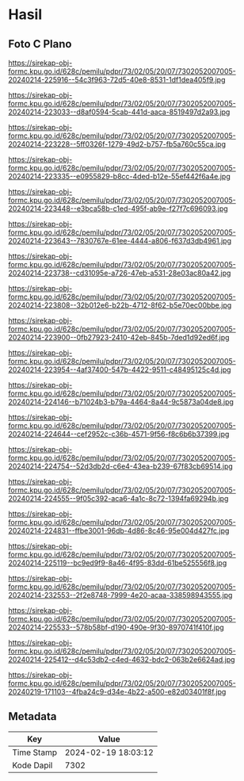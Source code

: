 # Hasil

## Foto C Plano

https://sirekap-obj-formc.kpu.go.id/628c/pemilu/pdpr/73/02/05/20/07/7302052007005-20240214-225916--54c3f963-72d5-40e8-8531-1df1dea405f9.jpg

https://sirekap-obj-formc.kpu.go.id/628c/pemilu/pdpr/73/02/05/20/07/7302052007005-20240214-223033--d8af0594-5cab-441d-aaca-8519497d2a93.jpg

https://sirekap-obj-formc.kpu.go.id/628c/pemilu/pdpr/73/02/05/20/07/7302052007005-20240214-223228--5ff0326f-1279-49d2-b757-fb5a760c55ca.jpg

https://sirekap-obj-formc.kpu.go.id/628c/pemilu/pdpr/73/02/05/20/07/7302052007005-20240214-223335--e0955829-b8cc-4ded-b12e-55ef442f6a4e.jpg

https://sirekap-obj-formc.kpu.go.id/628c/pemilu/pdpr/73/02/05/20/07/7302052007005-20240214-223448--e3bca58b-c1ed-495f-ab9e-f27f7c696093.jpg

https://sirekap-obj-formc.kpu.go.id/628c/pemilu/pdpr/73/02/05/20/07/7302052007005-20240214-223643--7830767e-61ee-4444-a806-f637d3db4961.jpg

https://sirekap-obj-formc.kpu.go.id/628c/pemilu/pdpr/73/02/05/20/07/7302052007005-20240214-223738--cd31095e-a726-47eb-a531-28e03ac80a42.jpg

https://sirekap-obj-formc.kpu.go.id/628c/pemilu/pdpr/73/02/05/20/07/7302052007005-20240214-223808--32b012e6-b22b-4712-8f62-b5e70ec00bbe.jpg

https://sirekap-obj-formc.kpu.go.id/628c/pemilu/pdpr/73/02/05/20/07/7302052007005-20240214-223900--0fb27923-2410-42eb-845b-7ded1d92ed6f.jpg

https://sirekap-obj-formc.kpu.go.id/628c/pemilu/pdpr/73/02/05/20/07/7302052007005-20240214-223954--4af37400-547b-4422-9511-c48495125c4d.jpg

https://sirekap-obj-formc.kpu.go.id/628c/pemilu/pdpr/73/02/05/20/07/7302052007005-20240214-224146--b71024b3-b79a-4464-8a44-9c5873a04de8.jpg

https://sirekap-obj-formc.kpu.go.id/628c/pemilu/pdpr/73/02/05/20/07/7302052007005-20240214-224644--cef2952c-c36b-4571-9f56-f8c6b6b37399.jpg

https://sirekap-obj-formc.kpu.go.id/628c/pemilu/pdpr/73/02/05/20/07/7302052007005-20240214-224754--52d3db2d-c6e4-43ea-b239-67f83cb69514.jpg

https://sirekap-obj-formc.kpu.go.id/628c/pemilu/pdpr/73/02/05/20/07/7302052007005-20240214-224555--9f05c392-aca6-4a1c-8c72-1394fa69294b.jpg

https://sirekap-obj-formc.kpu.go.id/628c/pemilu/pdpr/73/02/05/20/07/7302052007005-20240214-224831--ffbe3001-96db-4d86-8c46-95e004d427fc.jpg

https://sirekap-obj-formc.kpu.go.id/628c/pemilu/pdpr/73/02/05/20/07/7302052007005-20240214-225119--bc9ed9f9-8a46-4f95-83dd-61be525556f8.jpg

https://sirekap-obj-formc.kpu.go.id/628c/pemilu/pdpr/73/02/05/20/07/7302052007005-20240214-232553--2f2e8748-7999-4e20-acaa-338598943555.jpg

https://sirekap-obj-formc.kpu.go.id/628c/pemilu/pdpr/73/02/05/20/07/7302052007005-20240214-225533--578b58bf-d190-490e-9f30-8970741f410f.jpg

https://sirekap-obj-formc.kpu.go.id/628c/pemilu/pdpr/73/02/05/20/07/7302052007005-20240214-225412--d4c53db2-c4ed-4632-bdc2-063b2e6624ad.jpg

https://sirekap-obj-formc.kpu.go.id/628c/pemilu/pdpr/73/02/05/20/07/7302052007005-20240219-171103--4fba24c9-d34e-4b22-a500-e82d03401f8f.jpg


## Metadata

| Key        | Value               |
| ---------- | ------------------- |
| Time Stamp | 2024-02-19 18:03:12 |
| Kode Dapil | 7302                |



